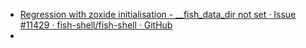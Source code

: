 - [Regression with zoxide initialisation - __fish_data_dir not set · Issue #11429 · fish-shell/fish-shell · GitHub](https://github.com/fish-shell/fish-shell/issues/11429)
-